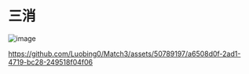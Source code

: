 # 三消
 
![image](https://github.com/Luobing0/Match3/assets/50789197/e7ea7994-5708-46bc-a4d9-7ae4b9bdd067)




https://github.com/Luobing0/Match3/assets/50789197/a6508d0f-2ad1-4719-bc28-249518f04f06

